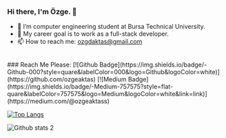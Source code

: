 ### Hi there, I'm Özge. 👋

- 🔭 I’m computer engineering student at Bursa Technical University.
- 🌱 My career goal is to work as a full-stack developer.
- 📫 How to reach me: ozgdaktas@gmail.com
<br>
### Reach Me Please:
[![Github Badge](https://img.shields.io/badge/-Github-000?style=quare&labelColor=000&logo=Github&logoColor=white)](https://github.com/ozgeaktas) [![Medium Badge](https://img.shields.io/badge/-Medium-757575?style=flat-quare&labelColor=757575&logo=Medium&logoColor=white&link=link)](https://medium.com/@ozgeaktass) 

<br>

[![Top Langs](https://github-readme-stats.vercel.app/api/top-langs/?username=ozgeaktas)](https://github.com/ozgeaktas/github-readme-stats)


![Github stats 2](https://github-readme-stats.vercel.app/api?username=ozgeaktas&show_icons=true&theme=radical)







